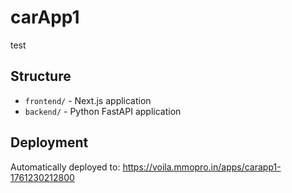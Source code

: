 # carApp1

test

## Structure
- `frontend/` - Next.js application
- `backend/` - Python FastAPI application

## Deployment
Automatically deployed to: https://voila.mmopro.in/apps/carapp1-1761230212800